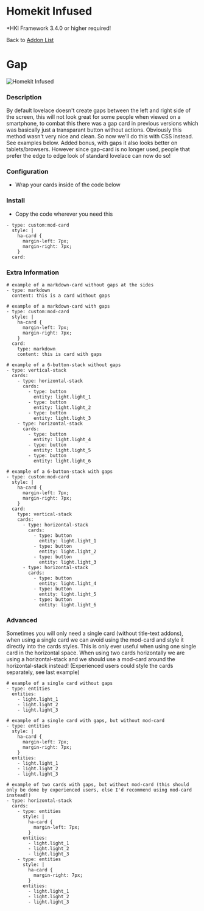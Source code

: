 # Homekit Infused
*HKI Framework 3.4.0 or higher required!

Back to [Addon List](../addon_list.md)

# Gap
![Homekit Infused](../images/gap-card.png)

### Description
By default lovelace doesn't create gaps between the left and right side of the screen, this will not look great for some people when viewed on a smartphone, to combat this there was a gap card in previous versions which was basically just a transparant button without actions. Obviously this method wasn't very nice and clean. So now we'll do this with CSS instead. See examples below. Added bonus, with gaps it also looks better on tablets/browsers. However since gap-card is no longer used, people that prefer the edge to edge look of standard lovelace can now do so!

### Configuration
- Wrap your cards inside of the code below

### Install
- Copy the code wherever you need this

```
- type: custom:mod-card
  style: |
    ha-card {
      margin-left: 7px;
      margin-right: 7px;
    }
  card:
```

### Extra Information
```
# example of a markdown-card without gaps at the sides
- type: markdown
  content: this is a card without gaps
```
```
# example of a markdown-card with gaps
- type: custom:mod-card
  style: |
    ha-card {
      margin-left: 7px;
      margin-right: 7px;
    }
  card:
    type: markdown
    content: this is card with gaps
```
```
# example of a 6-button-stack without gaps
- type: vertical-stack
  cards:
    - type: horizontal-stack
      cards:
        - type: button
          entity: light.light_1
        - type: button
          entity: light.light_2
        - type: button
          entity: light.light_3
    - type: horizontal-stack
      cards:
        - type: button
          entity: light.light_4
        - type: button
          entity: light.light_5
        - type: button
          entity: light.light_6
```
```
# example of a 6-button-stack with gaps
- type: custom:mod-card
  style: |
    ha-card {
      margin-left: 7px;
      margin-right: 7px;
    }
  card:
    type: vertical-stack
    cards:
      - type: horizontal-stack
        cards:
          - type: button
            entity: light.light_1
          - type: button
            entity: light.light_2
          - type: button
            entity: light.light_3
      - type: horizontal-stack
        cards:
          - type: button
            entity: light.light_4
          - type: button
            entity: light.light_5
          - type: button
            entity: light.light_6
```
### Advanced
Sometimes you will only need a single card (without title-text addons), when using a single card we can avoid using the mod-card and style it directly into the cards styles. This is only ever useful when using one single card in the horizontal space. When using two cards horizontally we are using a horizontal-stack and we should use a mod-card around the horizontal-stack instead! (Experienced users could style the cards separately, see last example)
```
# example of a single card without gaps
- type: entities
  entities:
    - light.light_1
    - light.light_2
    - light.light_3
```
```
# example of a single card with gaps, but without mod-card
- type: entities
  style: |
    ha-card {
      margin-left: 7px;
      margin-right: 7px;
    }
  entities:
    - light.light_1
    - light.light_2
    - light.light_3
```
```
# example of two cards with gaps, but without mod-card (this should only be done by experienced users, else I'd recommend using mod-card instead!)
- type: horizontal-stack
  cards:
    - type: entities
      style: |
        ha-card {
          margin-left: 7px;
        }
      entities:
        - light.light_1
        - light.light_2
        - light.light_3
    - type: entities
      style: |
        ha-card {
          margin-right: 7px;
        }
      entities:
        - light.light_1
        - light.light_2
        - light.light_3
```
